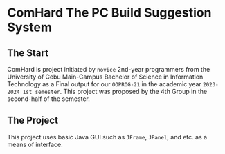 # ComHard The PC Build Suggestion System


## The Start
ComHard is project initiated by `novice` 2nd-year programmers from the University of Cebu Main-Campus Bachelor of Science in Information Technology 
as a Final output for our `OOPROG-21` in the academic year `2023-2024 1st semester`. This project was proposed by the
4th Group in the second-half of the semester.

## The Project
This project uses basic Java GUI such as `JFrame`, `JPanel`, and etc. as a means of interface. 